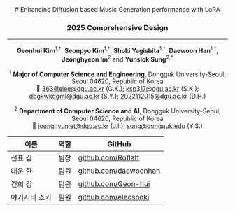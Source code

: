 <div align = center>
# Enhancing Diffusion based Music Generation performance with LoRA


### 2025 Comprehensive Design
---
**Geonhui Kim**<sup>1,†</sup>, **Seonpyo Kim**<sup>1,†</sup>, **Shoki Yagishita**<sup>1,†</sup>, **Daewoon Han**<sup>1,†</sup>, **Jeonghyeon Im**<sup>2</sup> and **Yunsick Sung**<sup>2,\*</sup>

<sup>1</sup> **Major of Computer Science and Engineering**, Dongguk University-Seoul, Seoul 04620, Republic of Korea  
📧 3634lelee@dgu.ac.kr (G.K.); ksp317@dgu.ac.kr (S.K.); dbgkwkdgml@dgu.ac.kr (S.Y.); 2022112015@dgu.ac.kr (D.H.)

<sup>2</sup> **Department of Computer Science and AI**, Dongguk University-Seoul, Seoul 04620, Republic of Korea  
📧 jounghyunjet@dgu.ac.kr (J.I.); sung@dongguk.edu (Y.S.)

| 이름             | 역할  | GitHub                          |
|------------------|-------|----------------------------------|
| 선표 김          | 팀장  | [github.com/Roflaff](https://github.com/Roflaff)         |
| 대운 한          | 팀원  | [github.com/daewoonhan](https://github.com/daewoonhan)   |
| 건희 김          | 팀원  | [github.com/Geon-hui](https://github.com/Geon-hui)       |
| 야기시타 쇼키    | 팀원  | [github.com/elecshoki](https://github.com/electricshoki)     |

</div>
